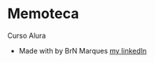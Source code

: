 # Memoteca

 Curso Alura


* Made with by BrN Marques [my linkedIn](https://www.linkedin.com/in/brunomarques85/)
